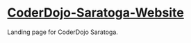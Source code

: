 # [CoderDojo-Saratoga-Website](https://coderdojosaratoga.netlify.app/)
Landing page for CoderDojo Saratoga.
